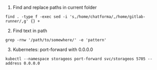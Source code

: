 1. Find and replace paths in current folder
```
find . -type f -exec sed -i 's,/home/chatforma/,/home/gitlab-runner/,g' {} +
```
2. Find text in path
```
grep -rnw '/path/to/somewhere/' -e 'pattern'
```
3. Kubernetes: port-forward with 0.0.0.0
```
kubectl --namespace storageos port-forward svc/storageos 5705 --address 0.0.0.0

```
